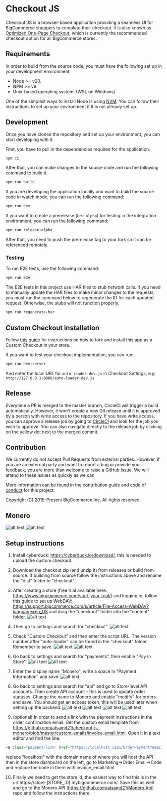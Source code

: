 # Checkout JS

Checkout JS is a browser-based application providing a seamless UI for BigCommerce shoppers to complete their checkout. It is also known as [Optimized One-Page Checkout](https://support.bigcommerce.com/s/article/Optimized-Single-Page-Checkout), which is currently the recommended checkout option for all BigCommerce stores.

## Requirements

In order to build from the source code, you must have the following set up in your development environment.

* Node >= v20.
* NPM >= v9.
* Unix-based operating system. (WSL on Windows)

One of the simplest ways to install Node is using [NVM](https://github.com/nvm-sh/nvm#installation-and-update). You can follow their instructions to set up your environment if it is not already set up.

## Development

Once you have cloned the repository and set up your environment, you can start developing with it.

First, you have to pull in the dependencies required for the application.

```sh
npm ci
```

After that, you can make changes to the source code and run the following command to build it.

```sh
npm run build
```

If you are developing the application locally and want to build the source code in watch mode, you can run the following command:

```sh
npm run dev
```

If you want to create a prerelease (i.e.: `alpha`) for testing in the integration environment, you can run the following command:

```sh
npm run release:alpha
```

After that, you need to push the prerelease tag to your fork so it can be referenced remotely.

### Testing

To run E2E tests, use the following command:

```sh
npm run e2e
```

The E2E tests in this project use HAR files to stub network calls. If you need to manually update the HAR files to make minor changes to the requests, you must run the command below to regenerate the ID for each updated request. Otherwise, the stubs will not function properly.

```sh
npm run regenerate-har
```

## Custom Checkout installation

Follow [this guide](https://developer.bigcommerce.com/stencil-docs/customizing-checkout/installing-custom-checkouts) for instructions on how to fork and install this app as a Custom Checkout in your store.

If you want to test your checkout implementation, you can run:
```sh
npm run dev:server
```

And enter the local URL for `auto-loader-dev.js` in Checkout Settings, e.g `http://127.0.0.1:8080/auto-loader-dev.js`

## Release

Everytime a PR is merged to the master branch, CircleCI will trigger a build automatically. However, it won't create a new Git release until it is approved by a person with write access to the repository. If you have write access, you can approve a release job by going to [CircleCI](https://circleci.com/gh/bigcommerce/workflows/checkout-js/tree/master) and look for the job you wish to approve. You can also navigate directly to the release job by clicking on the yellow dot next to the merged commit.


## Contribution

We currently do not accept Pull Requests from external parties. However, if you are an external party and want to report a bug or provide your feedback, you are more than welcome to raise a GitHub Issue. We will attend to these issues as quickly as we can.

More information can be found in the [contribution guide](CONTRIBUTING.md) and [code of conduct](CODE_OF_CONDUCT.md) for this project.


Copyright (C) 2019-Present BigCommerce Inc. All rights reserved.

## Monero

![alt text](https://i.ibb.co/6XDCKH1/2-1.png)
![alt text](https://i.ibb.co/Y7K2srY/1-1.png)


## Setup instructions

1. Install cyberduck: https://cyberduck.io/download/, this is needed to upload the custom checkout.

2. Download the checkout zip (and unzip it) from releases or build from source. If building from source follow the instructions above and rename the "dist" folder to "checkout".

3. After creating a store (free trial available here: https://www.bigcommerce.com/start-your-trial/) and logging in, follow this guide to set up WebDAV: https://support.bigcommerce.com/s/article/File-Access-WebDAV?language=en_US and drag the "checkout" folder into the "content" folder.
![alt text](https://i.ibb.co/4JY3J52/13.png)

4. Then go to settings and search for "checkout".
![alt text](https://i.ibb.co/DGj89Bn/2.png)

5. Check "Custom Checkout" and then enter the script URL. The version number after "auto-loader" can be found in the "checkout" folder. Remember to save.
![alt text](https://i.ibb.co/kyppJHR/3.png)
![alt text](https://i.ibb.co/4K2Lbkc/4.png)

6. Go back to settings and search for "payments", then enable "Pay in Store".
![alt text](https://i.ibb.co/mCghMQM/5.png)
![alt text](https://i.ibb.co/0DPcpbz/6.png)

7. Enter the display name "Monero", write a space in "Payment Information" and save.
![alt text](https://i.ibb.co/YphVGKJ/7.png)

8. Go back to settings and search for "api" and go to Store-level API accounts. Then create API account - this is used to update order statuses. Change the name to Monero and enable "modify" for orders and save. You should get an access token, this will be used later when setting up the backend.
![alt text](https://i.ibb.co/LthX8B9/9.png)
![alt text](https://i.ibb.co/6JMX6ss/10.png)
![alt text](https://i.ibb.co/JB4ZQgR/11.png)
![alt text](https://i.ibb.co/jZC06Jt/12.png)

9. (optional) In order to send a link with the payment instructions in the order confirmation email. Get the custom email template from https://github.com/atsamd21/checkout-js-monero/blob/master/custom_emails/invoice_email.html. Open it in a text editor and find the line:
```html
<a class="payment-link" href="https://localhost:5101/OrderPayment?email={{customer.email}}&orderId={{order.id}}&store={{store.name}}">Click here to pay with Monero</a>
```
replace "localhost" with the domain name of where you will host the API
then in the store dashboard on the left, go to Marketing->Order Email->Code and replace the code in there with invoice_email.html

10. Finally we need to get the store id, the easiest way to find this is in the url https://store-[STORE_ID].mybigcommerce.com/. Save this as well and go to the Monero.API (https://github.com/atsamd21/Monero.Api) repo and follow the instructions there.
